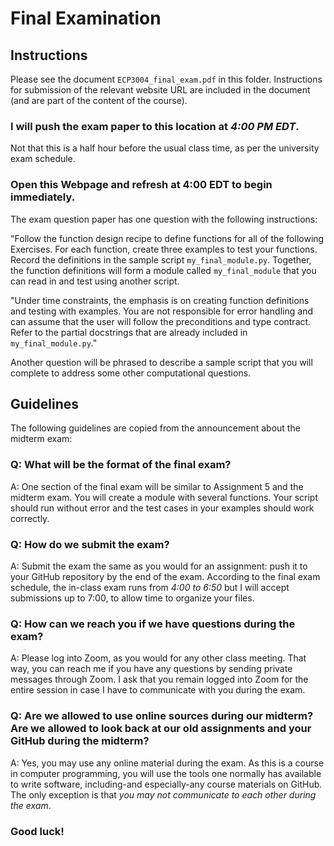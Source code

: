 # Final Examination

## Instructions

Please see the document ```ECP3004_final_exam.pdf``` in this folder.
Instructions for submission of the relevant website URL are included in the document
(and are part of the content of the course).

### I will push the exam paper to this location at *4:00 PM EDT*.

Not that this is a half hour before the usual class time, 
as per the university exam schedule. 

### Open this Webpage and refresh at 4:00 EDT to begin immediately.

The exam question paper has one question with the following instructions:

"Follow the function design recipe to define functions for all of the following Exercises. 
For each function, create three examples to test your functions. 
Record the definitions in the sample script ```my_final_module.py```. 
Together, the function definitions will form a module called ```my_final_module``` 
that you can read in and test using another script.  

"Under time constraints, the emphasis is on creating function definitions 
and testing with examples. 
You are not responsible for error handling and can assume that the user will 
follow the preconditions and type contract. 
Refer to the partial docstrings that are already included in ```my_final_module.py```."


Another question will be phrased to describe a sample script that you will complete
to address some other computational questions. 


## Guidelines

The following guidelines are copied from the announcement about the midterm exam:




### Q: What will be the format of the final exam?

A: One section of the final exam will be similar to Assignment 5 and the midterm exam. 
You will create a module with several functions. 
Your script should run without error and the test cases in your examples should work correctly.




### Q: How do we submit the exam?

A: Submit the exam the same as you would for an assignment: push it to your GitHub repository by the end of the exam. 
According to the final exam schedule, 
the in-class exam runs from *4:00 to 6:50* but I will accept submissions up to 7:00, to allow time to organize your files.




### Q: How can we reach you if we have questions during the exam?

A: Please log into Zoom, as you would for any other class meeting. 
That way, you can reach me if you have any questions by sending private messages through Zoom. 
I ask that you remain logged into Zoom for the entire session in case I have to communicate with you during the exam.




### Q: Are we allowed to use online sources during our midterm? Are we allowed to look back at our old assignments and your GitHub during the midterm?

A: Yes, you may use any online material during the exam. 
As this is a course in computer programming, 
you will use the tools one normally has available to write software, 
including-and especially-any course materials on GitHub.
The only exception is that *you may not communicate to each other during the exam*.


### Good luck!